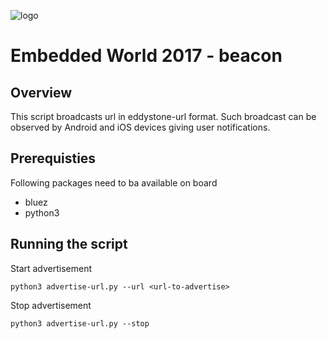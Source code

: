 ![logo](https://static.creatordev.io/logo-md-s.svg)

# Embedded World 2017 - beacon

## Overview

This script broadcasts url in eddystone-url format. Such broadcast can be observed by Android and iOS devices giving user notifications.

## Prerequisties

Following packages need to ba available on board
* bluez
* python3

## Running the script

Start advertisement

`python3 advertise-url.py --url <url-to-advertise>`

Stop advertisement

`python3 advertise-url.py --stop` 